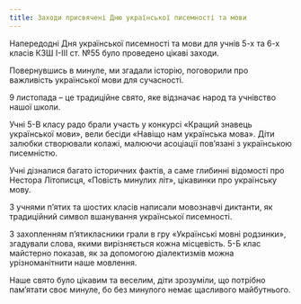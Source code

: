 ```yaml
---
title: Заходи присвячені Дню української писемності та мови
---
```


Напередодні Дня української писемності та мови для учнів 5-х та 6-х класів КЗШ І-ІІІ ст. №55 було проведено цікаві заходи.

Повернувшись в минуле, ми згадали історію, поговорили про важливість української мови для сучасності.

9 листопада – це традиційне свято, яке відзначає народ та учнівство нашої школи.

Учні 5-В класу радо брали участь у конкурсі «Кращий знавець української мови», вели бесіди «Навіщо нам українська мова». Діти залюбки створювали колажі, малюючи асоціації пов’язані з українською писемністю.

Учні дізналися багато історичних фактів, а саме глибинні відомості про Нестора Літописця, «Повість минулих літ», цікавинки про українську мову.

З учнями п’ятих та шостих класів написали мовознавчі диктанти, як традиційний символ вшанування української писемності.

З захопленням п’ятикласники грали в гру «Українські мовні родзинки», згадували слова, якими вирізняється кожна місцевість. 5-Б клас майстерно показав, як за допомогою діалектизмів можна урізноманітнити наше мовлення.

Наше свято було цікавим та веселим, діти зрозуміли, що потрібно пам’ятати своє минуле, бо без минулого немає щасливого майбутнього.

<slideshow />
